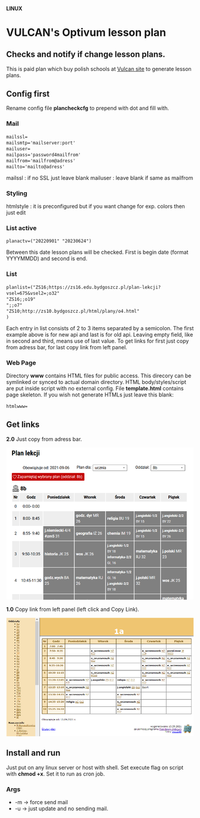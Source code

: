 #### LINUX
# VULCAN's Optivum lesson plan
## Checks and notify if change lesson plans.
This is paid plan which buy polish schools at [Vulcan site](https://www.vulcan.edu.pl/programy) to generate lesson plans.

## **Config first**
Rename config file **plancheckcfg** to prepend with dot and fill with.

### Mail
```
mailssl=
mailsmtp='mailserver:port'
mailuser=
mailpass='password4mailfrom'
mailfrom='mailfrom@adress'
mailto='mailto@adress'
```
mailssl : if no SSL just leave blank
mailuser : leave blank if same as mailfrom

### Styling
htmlstyle : it is preconfigured but if you want change for exp. colors then just edit

### List active
```
planactv=("20220901" "20230624")
```
Between this date lesson plans will be checked. First is begin date (format YYYYMMDD) and second is end.

### List
```
planlist=("ZS16;https://zs16.edu.bydgoszcz.pl/plan-lekcji?vsel=675&vsel2=;o32"
"ZS16;;o19"
";;o7"
"ZS10;http://zs10.bydgoszcz.pl/html/plany/o4.html"
)
```
Each entry in list consists of 2 to 3 items separated by a semicolon. The first example above is for new api and last is for old api.
Leaving empty field, like in second and third, means use of last value.
To get links for first just copy from adress bar, for last copy link from left panel.

### Web Page
Directory **www** contains HTML files for public access. This direcory can be symlinked or synced to actual domain directory. HTML body/styles/script are put inside script with no external config. File **template.html** contains page skeleton. If you wish not generate HTMLs just leave this blank:
```
htmlwww=
```


## Get links

**2.0** Just copy from adress bar.

![2.0](volcan_api_2.png)


**1.0** Copy link from left panel (left click and Copy Link).

![1.0](volcan_api_1.png)

## Install and run
Just put on any linux server or host with shell. Set execute flag on script with **chmod +x**. Set it to run as cron job.

### Args
- -m -> force send mail
- -u -> just update and no sending mail.